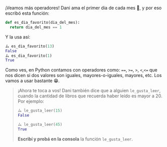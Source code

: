 ¡Veamos más operadores! Dani ama el primer dia de cada mes :date:, y por eso escribó esta función: 

```python
def es_dia_favorito(dia_del_mes):
  return dia_del_mes == 1 
```

Y la usa así: 

```python
ム es_dia_favorito(13)
False
ム es_dia_favorito(1)
True
```

Como ves, en Python contamos con operadores como: `==`, `>=`, `>`, `<`,`<=` que nos dicen si dos valores son iguales, mayores-o-iguales, mayores, etc. Los vamos a usar bastante :grin:.

> ¡Ahora te toca a vos! Dani también dice que a alguien `le_gusta_leer`, cuando la cantidad de libros que recuerda haber leído es mayor a 20. Por ejemplo:
> 
> ```python
> ム le_gusta_leer(15)
> False
> 
> ム le_gusta_leer(45)
> True
> ```
> 
> **Escribí y probá en la consola** la función `le_gusta_leer`.


